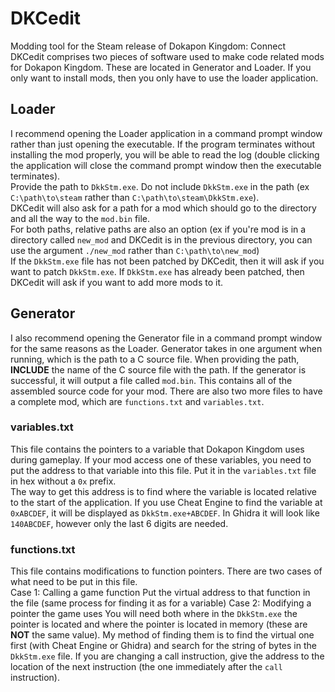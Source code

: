# DKCedit
Modding tool for the Steam release of Dokapon Kingdom: Connect
<br>
DKCedit comprises two pieces of software used to make code related mods for Dokapon Kingdom. These are located in Generator and Loader. If you only want to install mods, then you only have to use the loader application.

## Loader
I recommend opening the Loader application in a command prompt window rather than just opening the executable. If the program terminates without installing the mod properly, you will be able to read the log (double clicking the application will close the command prompt window then the executable terminates). <br>
Provide the path to `DkkStm.exe`. Do not include `DkkStm.exe` in the path (ex `C:\path\to\steam` rather than `C:\path\to\steam\DkkStm.exe`).
<br>
DKCedit will also ask for a path for a mod which should go to the directory and all the way to the `mod.bin` file.
<br>
For both paths, relative paths are also an option (ex if you're mod is in a directory called `new_mod` and DKCedit is in the previous directory, you can use the argument `./new_mod` rather than `C:\path\to\new_mod`)
<br>
If the `DkkStm.exe` file has not been patched by DKCedit, then it will ask if you want to patch `DkkStm.exe`. If `DkkStm.exe` has already been patched, then DKCedit will ask if you want to add more mods to it.

## Generator
I also recommend opening the Generator file in a command prompt window for the same reasons as the Loader. Generator takes in one argument when running, which is the path to a C source file. When providing the path, **INCLUDE** the name of the C source file with the path. If the generator is successful, it will output a file called `mod.bin`. This contains all of the assembled source code for your mod. There are also two more files to have a complete mod, which are `functions.txt` and `variables.txt`.

### variables.txt
This file contains the pointers to a variable that Dokapon Kingdom uses during gameplay. If your mod access one of these variables, you need to put the address to that variable into this file. Put it in the `variables.txt` file in hex without a `0x` prefix.
<br>
The way to get this address is to find where the variable is located relative to the start of the application. If you use Cheat Engine to find the variable at `0xABCDEF`, it will be displayed as `DkkStm.exe+ABCDEF`. In Ghidra it will look like `140ABCDEF`, however only the last 6 digits are needed.

### functions.txt
This file contains modifications to function pointers. There are two cases of what need to be put in this file.
<br>
Case 1: Calling a game function
Put the virtual address to that function in the file (same process for finding it as for a variable)
Case 2: Modifying a pointer the game uses
You will need both where in the `DkkStm.exe` the pointer is located and where the pointer is located in memory (these are **NOT** the same value).
My method of finding them is to find the virtual one first (with Cheat Engine or Ghidra) and search for the string of bytes in the `DkkStm.exe` file. If you are changing a call instruction, give the address to the location of the next instruction (the one immediately after the `call` instruction).

